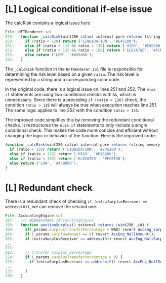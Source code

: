 # [L] Logical conditional if-else issue

The calcRisk contains a logical issue here

```js
File: NFTRenderer.sol
249:   function _calcRisk(uint256 ratio) internal pure returns (string memory, string memory) {
250:     if (ratio < 120) return ('LIQUIDATION', '#E45200');
251:     else if (ratio > 119 && ratio < 136) return ('HIGH', '#E45200');
252:     else if (ratio > 135 && ratio < 150) return ('ELEVATED', '#FCBF3B');
253:     else return ('LOW', '#459d00');
254:   }
```

The `_calcRisk` function in the `NFTRenderer.sol` file is responsible for determining the risk level based on a given `ratio`. The risk level is represented by a string and a corresponding color code.

In the original code, there is a logical issue on lines 251 and 252. The `else if` statements are using two conditional checks with `&&`, which is unnecessary. Since there is a preceding `if (ratio < 120)` check, the condition `ratio > 119` will always be true when execution reaches line 251. The same logic applies to line 252 with the condition `ratio > 135`.

The improved code simplifies this by removing the redundant conditional checks. It restructures the `else if` statements to only include a single conditional check. This makes the code more concise and efficient without changing the logic or behavior of the function. Here is the improved code:

```js
function _calcRisk(uint256 ratio) internal pure returns (string memory, string memory) {
  if (ratio < 120) return ('LIQUIDATION', '#E45200');
  else if (ratio < 136) return ('HIGH', '#E45200');
  else if (ratio < 150) return ('ELEVATED', '#FCBF3B');
  else return ('LOW', '#459d00');
}
```

# [L] Redundant check

There is a redundant check of checking `if (extraSurplusReceiver == address(0))`, we can remove the second one.

```js
File: AccountingEngine.sol
197:   /// @inheritdoc IAccountingEngine
198:   function auctionSurplus() external returns (uint256 _id) {
199:     if(_params.surplusTransferPercentage > WAD) revert AccEng_surplusTransferPercentOverLimit();
200:     if (_params.surplusAmount == 0) revert AccEng_NullAmount();
201:     if (extraSurplusReceiver == address(0)) revert AccEng_NullSurplusReceiver();
...
222: 
223:     // transfer surplus percentage
224:     if (_params.surplusTransferPercentage > 0) {
225:       if (extraSurplusReceiver == address(0)) revert AccEng_NullSurplusReceiver();
...
235:     }
236:   }
```



